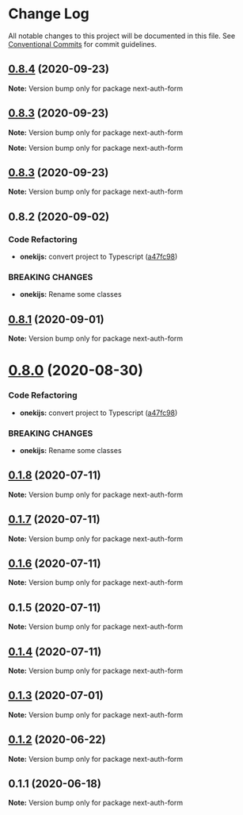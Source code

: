 # Change Log

All notable changes to this project will be documented in this file.
See [Conventional Commits](https://conventionalcommits.org) for commit guidelines.

## [0.8.4](https://github.com/oneki/onekijs/compare/v0.8.3...v0.8.4) (2020-09-23)

**Note:** Version bump only for package next-auth-form





## [0.8.3](https://github.com/oneki/onekijs/compare/v0.8.1...v0.8.3) (2020-09-23)

**Note:** Version bump only for package next-auth-form







**Note:** Version bump only for package next-auth-form





## [0.8.3](https://github.com/oneki/onekijs/compare/v0.8.1...v0.8.3) (2020-09-23)

**Note:** Version bump only for package next-auth-form





## 0.8.2 (2020-09-02)


### Code Refactoring

* **onekijs:** convert project to Typescript ([a47fc98](https://github.com/oneki/onekijs/commit/a47fc9815fbb51271c12505a65cd8b38a1ab04e3))


### BREAKING CHANGES

* **onekijs:** Rename some classes





## [0.8.1](https://github.com/oneki/onekijs/compare/v0.8.0...v0.8.1) (2020-09-01)

**Note:** Version bump only for package next-auth-form





# [0.8.0](https://github.com/oneki/onekijs/compare/v0.5.0...v0.8.0) (2020-08-30)


### Code Refactoring

* **onekijs:** convert project to Typescript ([a47fc98](https://github.com/oneki/onekijs/commit/a47fc9815fbb51271c12505a65cd8b38a1ab04e3))


### BREAKING CHANGES

* **onekijs:** Rename some classes





## [0.1.8](https://github.com/oneki/onekijs/compare/next-auth-form@0.1.7...next-auth-form@0.1.8) (2020-07-11)

**Note:** Version bump only for package next-auth-form





## [0.1.7](https://github.com/oneki/onekijs/compare/next-auth-form@0.1.6...next-auth-form@0.1.7) (2020-07-11)

**Note:** Version bump only for package next-auth-form





## [0.1.6](https://github.com/oneki/onekijs/compare/next-auth-form@0.1.5...next-auth-form@0.1.6) (2020-07-11)

**Note:** Version bump only for package next-auth-form





## 0.1.5 (2020-07-11)

**Note:** Version bump only for package next-auth-form





## [0.1.4](https://github.com/oneki/onekijs/compare/next-auth-form@0.1.3...next-auth-form@0.1.4) (2020-07-11)

**Note:** Version bump only for package next-auth-form





## [0.1.3](https://github.com/oneki/onekijs/compare/next-auth-form@0.1.2...next-auth-form@0.1.3) (2020-07-01)

**Note:** Version bump only for package next-auth-form





## [0.1.2](https://github.com/oneki/onekijs/compare/next-auth-form@0.1.1...next-auth-form@0.1.2) (2020-06-22)

**Note:** Version bump only for package next-auth-form





## 0.1.1 (2020-06-18)

**Note:** Version bump only for package next-auth-form
